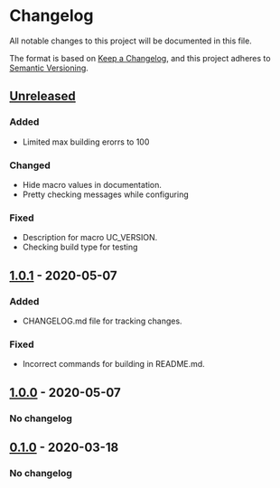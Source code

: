 # Changelog
All notable changes to this project will be documented in this file.

The format is based on [Keep a Changelog](https://keepachangelog.com/en/1.0.0/),
and this project adheres to [Semantic Versioning](https://semver.org/spec/v2.0.0.html).

## [Unreleased]
### Added
- Limited max building erorrs to 100

### Changed
- Hide macro values in documentation.
- Pretty checking messages while configuring

### Fixed
- Description for macro UC_VERSION.
- Checking build type for testing

## [1.0.1] - 2020-05-07
### Added
- CHANGELOG.md file for tracking changes.

### Fixed
- Incorrect commands for building in README.md.

## [1.0.0] - 2020-05-07
### No changelog

## [0.1.0] - 2020-03-18
### No changelog

[Unreleased]: https://github.com/edomin/libuc/compare/v1.0.0...HEAD
[1.0.1]: https://github.com/edomin/libuc/compare/v1.0.0...v1.0.1
[1.0.0]: https://github.com/edomin/libuc/compare/v0.1.0...v1.0.0
[0.1.0]: https://github.com/edomin/libuc/releases/tag/v0.1.0

